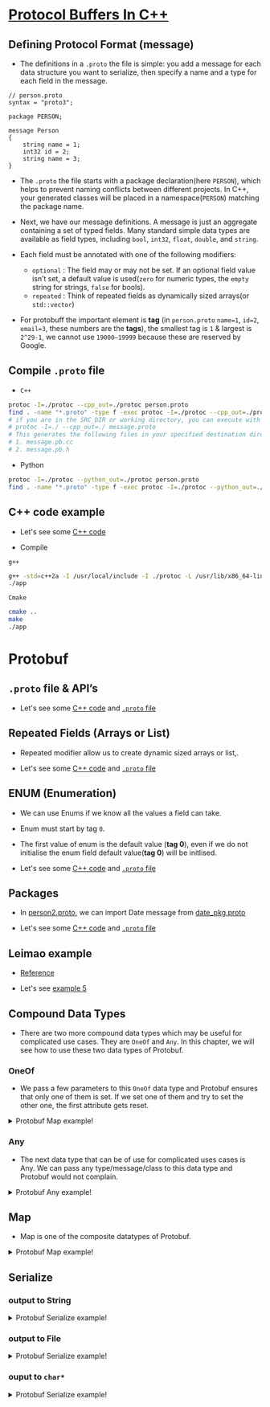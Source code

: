 # [Protocol Buffers In C++](https://medium.com/geekculture/protocol-buffers-in-c-d60865ae7782)

## Defining Protocol Format (message)

- The definitions in a `.proto` the file is simple: you add a message for each data structure you want to serialize, then specify a name and a type for each field in the message.

```
// person.proto
syntax = "proto3";

package PERSON;

message Person
{
    string name = 1;
    int32 id = 2;
    string name = 3;
}
```

- The `.proto` the file starts with a package declaration(here `PERSON`), which helps to prevent naming conflicts between different projects. In C++, your generated classes will be placed in a namespace(`PERSON`) matching the package name.

- Next, we have our message definitions. A message is just an aggregate containing a set of typed fields. Many standard simple data types are available as field types, including `bool`, `int32`, `float`, `double`, and `string`.

- Each field must be annotated with one of the following modifiers:

    - `optional` : The field may or may not be set. If an optional field value isn’t set, a default value is used(`zero` for numeric types, the `empty` string for strings, `false` for bools).
    - `repeated` : Think of repeated fields as dynamically sized arrays(or `std::vector`)

- For protobuff the important element is **tag** (in `person.proto` `name=1`, `id=2`, `email=3`, these numbers are the **tags**), the smallest tag is `1` & largest is `2^29-1`, we cannot use `19000–19999` because these are reserved by Google.

## Compile `.proto` file

- `C++`

```bash
protoc -I=./protoc --cpp_out=./protoc person.proto
find . -name "*.proto" -type f -exec protoc -I=./protoc --cpp_out=./protoc {} \;
# if you are in the SRC_DIR or working directory, you can execute with fallowing cmd.
# protoc -I=./ --cpp_out=./ message.proto
# This generates the following files in your specified destination directory:
# 1. message.pb.cc
# 2. message.pb.h
```

- Python

```bash
protoc -I=./protoc --python_out=./protoc person.proto
find . -name "*.proto" -type f -exec protoc -I=./protoc --python_out=./protoc {} \;
```

## C++ code example

- Let's see some [C++ code](main.cpp#L26)

- Compile

`g++`

```bash
g++ -std=c++2a -I /usr/local/include -I ./protoc -L /usr/lib/x86_64-linux-gnu/ main.cpp ./protoc/message.pb.cc -lprotobuf -pthread -o app
./app
```

`Cmake`

```bash
cmake ..
make
./app
```

# Protobuf

## `.proto` file & API’s

- Let's see some [C++ code](main.cpp#L35) and [`.proto` file](protoc/person.proto)

## Repeated Fields (Arrays or List)

- Repeated modifier allow us to create dynamic sized arrays or list,.

- Let's see some [C++ code](main.cpp#L64) and [`.proto` file](protoc/address_book.proto)

## ENUM (Enumeration)

- We can use Enums if we know all the values a field can take.

- Enum must start by tag `0`.

- The first value of enum is the default value (**tag 0**), even if we do not initialise the enum field default value(**tag 0**) will be initlised.

- Let's see some [C++ code](main.cpp#L115) and [`.proto` file](protoc/phone_type.proto)

## Packages

- In [person2.proto](protoc/person2.proto), we can import Date message from [date_pkg.proto](protoc/date_pkg.proto)

- Let's see some [C++ code](main.cpp#L133) and [`.proto` file](protoc/person2.proto)

## Leimao example

- [Reference](https://github.com/leimao/Protocol-Buffer-Examples)

- Let's see [example 5](main.cpp#L149)

## Compound Data Types

- There are two more compound data types which may be useful for complicated use cases. They are `OneOf` and `Any`. In this chapter, we will see how to use these two data types of Protobuf.

### OneOf

- We pass a few parameters to this `OneOf` data type and Protobuf ensures that only one of them is set. If we set one of them and try to set the other one, the first attribute gets reset.

<details>
    <summary>Protobuf Map example!</summary>

```c++
syntax = "proto3";
package theater;

message Theater
{
    string name = 1;
    string address = 2;
    
    repeated google.protobuf.Any peopleInside = 3;
    
    oneof availableEmployees
    {
        int32 count = 4;
        string errorLog = 5;
    }
}
```

```
name: "SilverScreen"
peopleInside {
    type_url: "type.googleapis.com/theater.Employee"
    value: "\n\004John"
}
peopleInside {
    type_url: "type.googleapis.com/theater.Viewer"
    value: "\n\004Jane\020\036"
}
peopleInside {
    type_url: "type.googleapis.com/theater.Employee"
    value: "\n\005Simon"
}
peopleInside {
    type_url: "type.googleapis.com/theater.Viewer"
    value: "\n\006Janice\020\031"
}
```

</details>

### Any

- The next data type that can be of use for complicated uses cases is Any. We can pass any type/message/class to this data type and Protobuf would not complain.

<details>
    <summary>Protobuf Any example!</summary>

```c++
syntax = "proto3";
package theater;

import "google/protobuf/any.proto";

message Theater
{
    string name = 1;
    string address = 2;
    repeated google.protobuf.Any peopleInside = 3;
}

message Employee
{
    string name = 1;
    string address = 2;
}

message Viewer
{
    string name = 1;
    int32 age = 2;
    string sex = 3;
}
```

```
name: "SilverScreen"
peopleInside {
    type_url: "type.googleapis.com/theater.Employee"
    value: "\n\004John"
}
peopleInside {
    type_url: "type.googleapis.com/theater.Viewer"
    value: "\n\004Jane\020\036"
}
peopleInside {
    type_url: "type.googleapis.com/theater.Employee"
    value: "\n\005Simon"
}
peopleInside {
    type_url: "type.googleapis.com/theater.Viewer"
    value: "\n\006Janice\020\031"
}
```

</details>

## Map

- Map is one of the composite datatypes of Protobuf.

<details>
    <summary>Protobuf Map example!</summary>

```c++
syntax = "proto3";
package theater;

message Theater
{
    map<string, int32> movieTicketPrice = 9;
}
```

```
movieTicketPrice {
    key: "Avengers Endgame"
    value: 700
}
movieTicketPrice {
    key: "Captain America"
    value: 200
}
movieTicketPrice {
    key: "Wonder Woman 1984"
    value: 400
}
```
</details>

## Serialize

### output to String

<details>
    <summary>Protobuf Serialize example!</summary>

- Serialize

```c++
LEIMAO_ADDRESSBOOK::AddressBook addressbook = example5();
std::string data_string = addressbook.SerializeAsString();
```

- Deserialize

```c++
LEIMAO_ADDRESSBOOK::AddressBook addressbook_from_string;
addressbook_from_string.ParseFromString(data_string);
std::cout << "[ PARSE ][ FROM_STRING ]: " << addressbook_from_string.DebugString() << std::endl;
```

</details>

### output to File

<details>
    <summary>Protobuf Serialize example!</summary>

- Serialize

```c++
LEIMAO_ADDRESSBOOK::AddressBook addressbook = example5();

// Write the new ::person back to disk.
std::fstream ofs_addressbook("data.pb", std::ios::out | std::ios::trunc | std::ios::binary);
if (!addressbook.SerializeToOstream(&ofs_addressbook))
    std::cerr << "[ ERROR ] Failed to write ::addressbook." << std::endl;
else
    std::cout << "[ OK ] Success to write ::addressbook." << std::endl;

ofs_addressbook.close();
```

- Deserialize

```c++
// Reads the entire ::person from a file and prints all the information inside.
// Read the existing ::addressbook.
std::fstream ifs_addressbook("data.pb", std::ios::in | std::ios::binary);
// std::ifstream ifs_addressbook("data.pb");
LEIMAO_ADDRESSBOOK::AddressBook addressbook_stream;
if (!addressbook_stream.ParseFromIstream(&ifs_addressbook))
    std::cerr << "[ ERROR ] Failed to parse ::addressbook." << std::endl;
else
    std::cout << "[ OK ] Success to parse ::addressbook." << std::endl;

ifs_addressbook.close();
std::cout << "[ PARSE ][ FROM_ISTREAM ]: " << addressbook_stream.DebugString() << std::endl;
```

</details>

### ouput to `char*`

<details>
    <summary>Protobuf Serialize example!</summary>

- Serialize

```c++
LEIMAO_ADDRESSBOOK::AddressBook addressbook = example5();

size_t size = addressbook.ByteSizeLong();
void *buffer = malloc(size);
addressbook.SerializeToArray(buffer, size);
```

```c++
std::ostringstream oss;
addressbook.SerializeToOstream(&oss);
std::string text = oss.str();
const char *ctext = text.c_str();
```

- Deserialize

```c++
LEIMAO_ADDRESSBOOK::AddressBook addressbook_from_array;

addressbook_from_array.ParseFromArray(buffer, size);
std::cout << "[ PARSE ][ FROM_ARRAY ]: " << addressbook_from_array.DebugString() << std::endl;
```

```c++
std::string text2{ctext};
std::istringstream iss(text2);

LEIMAO_ADDRESSBOOK::AddressBook addressbook_stream;

if (!addressbook_stream.ParseFromIstream(&iss))
    std::cerr << "[ ERROR ] Failed to parse ::addressbook." << std::endl;
else
    std::cout << "[ OK ] Success to parse ::addressbook." << std::endl;

std::cout << "[ PARSE ][ FROM_ISTREAM ]: " << addressbook_stream.DebugString() << std::endl;
```

</details>
